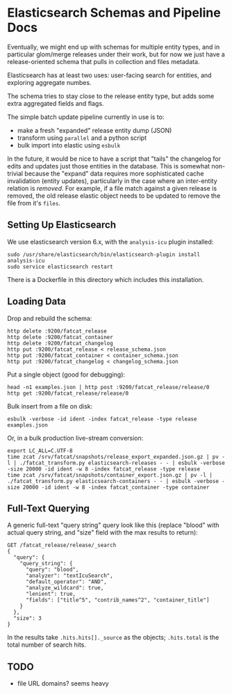 
# Elasticsearch Schemas and Pipeline Docs

Eventually, we might end up with schemas for multiple entity types, and in
particular glom/merge releases under their work, but for now we just have a
release-oriented schema that pulls in collection and files metadata.

Elasticsearch has at least two uses: user-facing search for entities, and
exploring aggregate numbes.

The schema tries to stay close to the release entity type, but adds some extra
aggregated fields and flags.

The simple batch update pipeline currently in use is to:

- make a fresh "expanded" release entity dump (JSON)
- transform using `parallel` and a python script
- bulk import into elastic using `esbulk`

In the future, it would be nice to have a script that "tails" the changelog for
edits and updates just those entities in the database. This is somewhat
non-trivial because the "expand" data requires more sophisticated cache
invalidation (entity updates), particularly in the case where an inter-entity
relation is *removed*. For example, if a file match against a given release is
removed, the old release elastic object needs to be updated to remove the file
from it's `files`.

## Setting Up Elasticsearch

We use elasticsearch version 6.x, with the `analysis-icu` plugin installed:

    sudo /usr/share/elasticsearch/bin/elasticsearch-plugin install analysis-icu
    sudo service elasticsearch restart

There is a Dockerfile in this directory which includes this installation.

## Loading Data

Drop and rebuild the schema:

    http delete :9200/fatcat_release
    http delete :9200/fatcat_container
    http delete :9200/fatcat_changelog
    http put :9200/fatcat_release < release_schema.json
    http put :9200/fatcat_container < container_schema.json
    http put :9200/fatcat_changelog < changelog_schema.json

Put a single object (good for debugging):

    head -n1 examples.json | http post :9200/fatcat_release/release/0
    http get :9200/fatcat_release/release/0

Bulk insert from a file on disk:

    esbulk -verbose -id ident -index fatcat_release -type release examples.json

Or, in a bulk production live-stream conversion:

    export LC_ALL=C.UTF-8
    time zcat /srv/fatcat/snapshots/release_export_expanded.json.gz | pv -l | ./fatcat_transform.py elasticsearch-releases - - | esbulk -verbose -size 20000 -id ident -w 8 -index fatcat_release -type release
    time zcat /srv/fatcat/snapshots/container_export.json.gz | pv -l | ./fatcat_transform.py elasticsearch-containers - - | esbulk -verbose -size 20000 -id ident -w 8 -index fatcat_container -type container

## Full-Text Querying

A generic full-text "query string" query look like this (replace "blood" with
actual query string, and "size" field with the max results to return):

    GET /fatcat_release/release/_search
    {
      "query": {
        "query_string": {
          "query": "blood",
          "analyzer": "textIcuSearch",
          "default_operator": "AND",
          "analyze_wildcard": true,
          "lenient": true,
          "fields": ["title^5", "contrib_names^2", "container_title"]
        }
      },
      "size": 3
    }

In the results take `.hits.hits[]._source` as the objects; `.hits.total` is the
total number of search hits.

## TODO

- file URL domains? seems heavy
